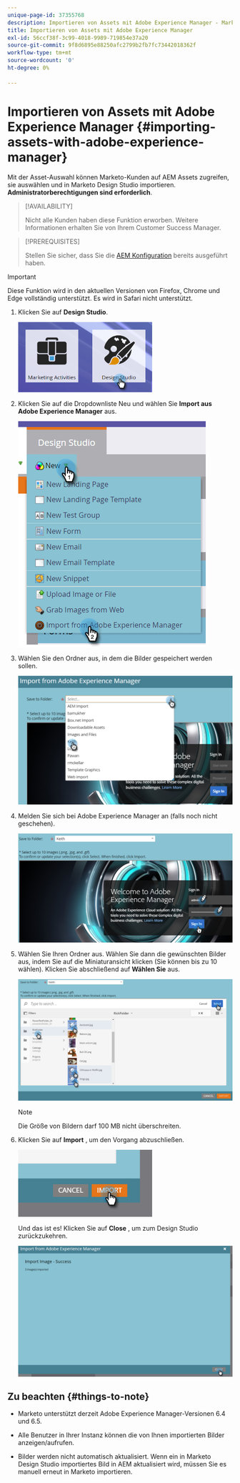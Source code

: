 ```yaml
---
unique-page-id: 37355768
description: Importieren von Assets mit Adobe Experience Manager - Marketo Docs - Produktdokumentation
title: Importieren von Assets mit Adobe Experience Manager
exl-id: 56ccf38f-3c99-4018-9989-719854e37a20
source-git-commit: 9f8d6895e88250afc2799b2fb7fc73442018362f
workflow-type: tm+mt
source-wordcount: '0'
ht-degree: 0%

---
```


# Importieren von Assets mit Adobe Experience Manager {#importing-assets-with-adobe-experience-manager}

Mit der Asset-Auswahl können Marketo-Kunden auf AEM Assets zugreifen, sie auswählen und in Marketo Design Studio importieren. **Administratorberechtigungen sind erforderlich**.

>[!AVAILABILITY]
>
>Nicht alle Kunden haben diese Funktion erworben. Weitere Informationen erhalten Sie von Ihrem Customer Success Manager.

>[!PREREQUISITES]
>
>Stellen Sie sicher, dass Sie die [AEM Konfiguration](/help/marketo/product-docs/core-marketo-concepts/miscellaneous/configuring-adobe-experience-manager-integration.md) bereits ausgeführt haben.

>[!IMPORTANT]
>
>Diese Funktion wird in den aktuellen Versionen von Firefox, Chrome und Edge vollständig unterstützt. Es wird in Safari nicht unterstützt.

1. Klicken Sie auf **Design Studio**.

   ![](assets/one-1.png)

1. Klicken Sie auf die Dropdownliste Neu und wählen Sie **Import aus Adobe Experience Manager** aus.

   ![](assets/two-1.png)

1. Wählen Sie den Ordner aus, in dem die Bilder gespeichert werden sollen.

   ![](assets/three-1.png)

1. Melden Sie sich bei Adobe Experience Manager an (falls noch nicht geschehen).

   ![](assets/four-1.png)

1. Wählen Sie Ihren Ordner aus. Wählen Sie dann die gewünschten Bilder aus, indem Sie auf die Miniaturansicht klicken (Sie können bis zu 10 wählen). Klicken Sie abschließend auf **Wählen Sie** aus.

   ![](assets/five.png)

   >[!NOTE]
   >
   >Die Größe von Bildern darf 100 MB nicht überschreiten.

1. Klicken Sie auf **Import** , um den Vorgang abzuschließen.

   ![](assets/six-1.png)

   Und das ist es! Klicken Sie auf **Close** , um zum Design Studio zurückzukehren.

   ![](assets/seven-1.png)

## Zu beachten {#things-to-note}

* Marketo unterstützt derzeit Adobe Experience Manager-Versionen 6.4 und 6.5.

* Alle Benutzer in Ihrer Instanz können die von Ihnen importierten Bilder anzeigen/aufrufen.

* Bilder werden nicht automatisch aktualisiert. Wenn ein in Marketo Design Studio importiertes Bild in AEM aktualisiert wird, müssen Sie es manuell erneut in Marketo importieren.
